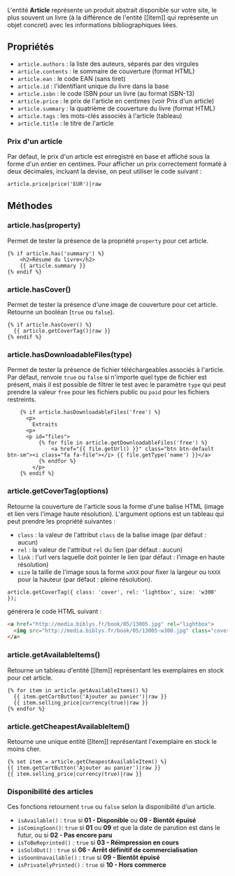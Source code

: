 L'entité **Article** représente un produit abstrait disponible sur votre site, le plus souvent un livre (à la différence de l'entité [[Item]] qui représente un objet concret) avec les informations bibliographiques liées.

## Propriétés

* `article.authors` : la liste des auteurs, séparés par des virgules
* `article.contents` : le sommaire de couverture (format HTML)
* `article.ean` : le code EAN (sans tiret)
* `article.id` : l'identifiant unique du livre dans la base
* `article.isbn` : le code ISBN pour un livre (au format ISBN-13)
* `article.price` : le prix de l'article en centimes (voir Prix d'un article)
* `article.summary` : la quatrième de couverture du livre (format HTML)
* `article.tags` : les mots-clés associés à l'article (tableau)
* `article.title` : le titre de l'article

### Prix d'un article

Par défaut, le prix d'un article est enregistré en base et affiché sous la forme d'un entier en centimes. Pour afficher un prix correctement formaté à deux décimales, incluant la devise, on peut utiliser le code suivant :

```twig
article.price|price('EUR')|raw
```

## Méthodes

### article.has(property)

Permet de tester la présence de la propriété `property` pour cet article.

```twig
{% if article.has('summary') %}
	<h2>Résumé du livre</h2>
	{{ article.summary }}
{% endif %}
```

### article.hasCover()

Permet de tester la présence d'une image de couverture pour cet article.
Retourne un booléan (`true` ou `false`).

```twig
{% if article.hasCover() %}
  {{ article.getCoverTag()|raw }}
{% endif %}
```

### article.hasDownloadableFiles(type)

Permet de tester la présence de fichier téléchargeables associés à l'article. Par défaut, renvoie `true` ou `false` si n'importe quel type de fichier est présent, mais il est possible de filtrer le test avec le paramètre `type` qui peut prendre la valeur `free` pour les fichiers public ou `paid` pour les fichiers restreints.

```twig
    {% if article.hasDownloadableFiles('free') %}
      <p>
        Extraits
      <p>
      <p id="files">
          {% for file in article.getDownloadableFiles('free') %}
              <a href="{{ file.getUrl() }}" class="btn btn-default btn-sm"><i class="fa fa-file"></i> {{ file.getType('name') }}</a>
          {% endfor %}
        </p>
    {% endif %}
```

### article.getCoverTag(options)

Retourne la couverture de l'article sous la forme d'une balise HTML (image et lien vers l'image haute résolution). L'argument options est un tableau qui peut prendre les propriété suivantes :

* `class` : la valeur de l'attribut `class` de la balise image (par défaut : aucun)
* `rel` : la valeur de l'attribut `rel` du lien (par défaut : aucun)
* `link` : l'url vers laquelle doit pointer le lien (par défaut : l'image en haute résolution)
* `size` la taille de l'image sous la forme `wXXX` pour fixer la largeur ou `hXXX` pour la hauteur (par défaut : pleine résolution).

```twig
article.getCoverTag({ class: 'cover', rel: 'lightbox', size: 'w300' });
```

générera le code HTML suivant :

```html
<a href="http://media.biblys.fr/book/05/13005.jpg" rel="lightbox">
  <img src="http://media.biblys.fr/book/05/13005-w300.jpg" class="cover" alt="Titre du livre">
</a>
```

### article.getAvailableItems()

Retourne un tableau d'entité [[Item]] représentant les exemplaires en stock pour cet article.

```twig
{% for item in article.getAvailableItems() %}
  {{ item.getCartButton('Ajouter au panier')|raw }}
  {{ item.selling_price|currency(true)|raw }}
{% endfor %}
```

### article.getCheapestAvailableItem()

Retourne une unique entité [[Item]] représentant l'exemplaire en stock le moins cher.

```twig
{% set item = article.getCheapestAvailableItem() %}
{{ item.getCartButton('Ajouter au panier')|raw }}
{{ item.selling_price|currency(true)|raw }}
```

### Disponibilité des articles

Ces fonctions retournent `true` ou `false` selon la disponibilité d'un article.

* `isAvailable()` : `true` si **01 - Disponible** ou **09 - Bientôt épuisé**
* `isComingSoon()`: `true` si **01** ou **09** et que la date de parution est dans le futur, ou si **02 - Pas encore paru**
* `isToBeReprinted()` : `true` si **03 - Réimpression en cours**
* `isSoldOut()` : `true` si **06 - Arrêt définitif de commercialisation**
* `isSoonUnavailable()` : `true` si **09 - Bientôt épuisé**
* `isPrivatelyPrinted()` : `true` si **10 - Hors commerce**